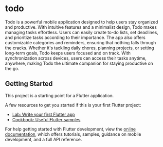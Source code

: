 # todo

Todo is a powerful mobile application designed to help users stay organized and productive. With intuitive features and a minimalist design, Todo makes managing tasks effortless. Users can easily create to-do lists, set deadlines, and prioritize tasks according to their importance. The app also offers customizable categories and reminders, ensuring that nothing falls through the cracks. Whether it's tackling daily chores, planning projects, or setting long-term goals, Todo keeps users focused and on track. With synchronization across devices, users can access their tasks anytime, anywhere, making Todo the ultimate companion for staying productive on the go.

## Getting Started

This project is a starting point for a Flutter application.

A few resources to get you started if this is your first Flutter project:

- [Lab: Write your first Flutter app](https://docs.flutter.dev/get-started/codelab)
- [Cookbook: Useful Flutter samples](https://docs.flutter.dev/cookbook)

For help getting started with Flutter development, view the
[online documentation](https://docs.flutter.dev/), which offers tutorials,
samples, guidance on mobile development, and a full API reference.
